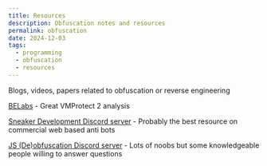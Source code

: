 ```yaml
---
title: Resources
description: Obfuscation notes and resources
permalink: obfuscation
date: 2024-12-03
tags:
  - programming
  - obfuscation
  - resources
---
```

Blogs, videos, papers related to obfuscation or reverse engineering

[BELabs](https://back.engineering/blog) - Great VMProtect 2 analysis

[Sneaker Development Discord server](https://discord.gg/sneakerdev) - Probably the best resource on commercial web based anti bots

[JS (De)obfuscation Discord server](https://discord.com/invite/KQjZx2X28n) - Lots of noobs but some knowledgeable people willing to answer questions

